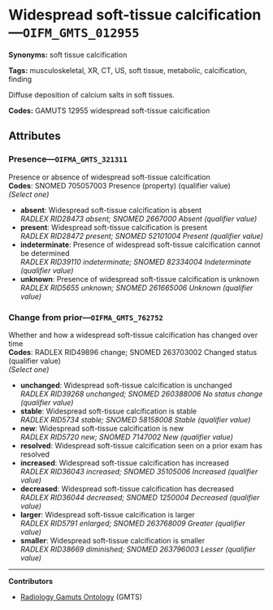 # Widespread soft-tissue calcification—`OIFM_GMTS_012955`

**Synonyms:** soft tissue calcification

**Tags:** musculoskeletal, XR, CT, US, soft tissue, metabolic, calcification, finding

Diffuse deposition of calcium salts in soft tissues.

**Codes:** GAMUTS 12955 widespread soft-tissue calcification

## Attributes

### Presence—`OIFMA_GMTS_321311`

Presence or absence of widespread soft-tissue calcification  
**Codes**: SNOMED 705057003 Presence (property) (qualifier value)  
*(Select one)*

- **absent**: Widespread soft-tissue calcification is absent  
_RADLEX RID28473 absent; SNOMED 2667000 Absent (qualifier value)_
- **present**: Widespread soft-tissue calcification is present  
_RADLEX RID28472 present; SNOMED 52101004 Present (qualifier value)_
- **indeterminate**: Presence of widespread soft-tissue calcification cannot be determined  
_RADLEX RID39110 indeterminate; SNOMED 82334004 Indeterminate (qualifier value)_
- **unknown**: Presence of widespread soft-tissue calcification is unknown  
_RADLEX RID5655 unknown; SNOMED 261665006 Unknown (qualifier value)_

### Change from prior—`OIFMA_GMTS_762752`

Whether and how a widespread soft-tissue calcification has changed over time  
**Codes**: RADLEX RID49896 change; SNOMED 263703002 Changed status (qualifier value)  
*(Select one)*

- **unchanged**: Widespread soft-tissue calcification is unchanged  
_RADLEX RID39268 unchanged; SNOMED 260388006 No status change (qualifier value)_
- **stable**: Widespread soft-tissue calcification is stable  
_RADLEX RID5734 stable; SNOMED 58158008 Stable (qualifier value)_
- **new**: Widespread soft-tissue calcification is new  
_RADLEX RID5720 new; SNOMED 7147002 New (qualifier value)_
- **resolved**: Widespread soft-tissue calcification seen on a prior exam has resolved  
- **increased**: Widespread soft-tissue calcification has increased  
_RADLEX RID36043 increased; SNOMED 35105006 Increased (qualifier value)_
- **decreased**: Widespread soft-tissue calcification has decreased  
_RADLEX RID36044 decreased; SNOMED 1250004 Decreased (qualifier value)_
- **larger**: Widespread soft-tissue calcification is larger  
_RADLEX RID5791 enlarged; SNOMED 263768009 Greater (qualifier value)_
- **smaller**: Widespread soft-tissue calcification is smaller  
_RADLEX RID38669 diminished; SNOMED 263796003 Lesser (qualifier value)_

---

**Contributors**

- [Radiology Gamuts Ontology](https://gamuts.net/) (GMTS)
